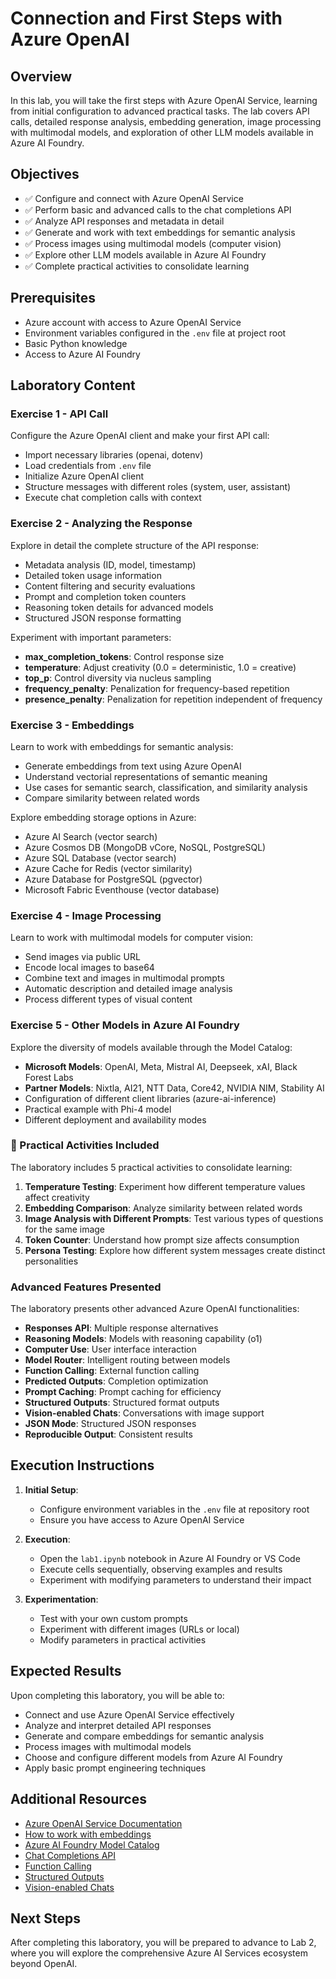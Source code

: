 # Connection and First Steps with Azure OpenAI

## Overview

In this lab, you will take the first steps with Azure OpenAI Service, learning from initial configuration to advanced practical tasks. The lab covers API calls, detailed response analysis, embedding generation, image processing with multimodal models, and exploration of other LLM models available in Azure AI Foundry.

## Objectives

- ✅ Configure and connect with Azure OpenAI Service
- ✅ Perform basic and advanced calls to the chat completions API
- ✅ Analyze API responses and metadata in detail
- ✅ Generate and work with text embeddings for semantic analysis
- ✅ Process images using multimodal models (computer vision)
- ✅ Explore other LLM models available in Azure AI Foundry
- ✅ Complete practical activities to consolidate learning

## Prerequisites

- Azure account with access to Azure OpenAI Service
- Environment variables configured in the `.env` file at project root
- Basic Python knowledge
- Access to Azure AI Foundry

## Laboratory Content

### Exercise 1 - API Call

Configure the Azure OpenAI client and make your first API call:
- Import necessary libraries (openai, dotenv)
- Load credentials from `.env` file
- Initialize Azure OpenAI client
- Structure messages with different roles (system, user, assistant)
- Execute chat completion calls with context

### Exercise 2 - Analyzing the Response

Explore in detail the complete structure of the API response:
- Metadata analysis (ID, model, timestamp)
- Detailed token usage information
- Content filtering and security evaluations
- Prompt and completion token counters
- Reasoning token details for advanced models
- Structured JSON response formatting

Experiment with important parameters:
- **max_completion_tokens**: Control response size
- **temperature**: Adjust creativity (0.0 = deterministic, 1.0 = creative)
- **top_p**: Control diversity via nucleus sampling
- **frequency_penalty**: Penalization for frequency-based repetition
- **presence_penalty**: Penalization for repetition independent of frequency

### Exercise 3 - Embeddings

Learn to work with embeddings for semantic analysis:
- Generate embeddings from text using Azure OpenAI
- Understand vectorial representations of semantic meaning
- Use cases for semantic search, classification, and similarity analysis
- Compare similarity between related words

Explore embedding storage options in Azure:
- Azure AI Search (vector search)
- Azure Cosmos DB (MongoDB vCore, NoSQL, PostgreSQL)
- Azure SQL Database (vector search)
- Azure Cache for Redis (vector similarity)
- Azure Database for PostgreSQL (pgvector)
- Microsoft Fabric Eventhouse (vector database)
### Exercise 4 - Image Processing

Learn to work with multimodal models for computer vision:
- Send images via public URL
- Encode local images to base64
- Combine text and images in multimodal prompts
- Automatic description and detailed image analysis
- Process different types of visual content

### Exercise 5 - Other Models in Azure AI Foundry

Explore the diversity of models available through the Model Catalog:
- **Microsoft Models**: OpenAI, Meta, Mistral AI, Deepseek, xAI, Black Forest Labs
- **Partner Models**: Nixtla, AI21, NTT Data, Core42, NVIDIA NIM, Stability AI
- Configuration of different client libraries (azure-ai-inference)
- Practical example with Phi-4 model
- Different deployment and availability modes

### 🎯 Practical Activities Included

The laboratory includes 5 practical activities to consolidate learning:

1. **Temperature Testing**: Experiment how different temperature values affect creativity
2. **Embedding Comparison**: Analyze similarity between related words
3. **Image Analysis with Different Prompts**: Test various types of questions for the same image
4. **Token Counter**: Understand how prompt size affects consumption
5. **Persona Testing**: Explore how different system messages create distinct personalities

### Advanced Features Presented

The laboratory presents other advanced Azure OpenAI functionalities:
- **Responses API**: Multiple response alternatives
- **Reasoning Models**: Models with reasoning capability (o1)
- **Computer Use**: User interface interaction
- **Model Router**: Intelligent routing between models
- **Function Calling**: External function calling
- **Predicted Outputs**: Completion optimization
- **Prompt Caching**: Prompt caching for efficiency
- **Structured Outputs**: Structured format outputs
- **Vision-enabled Chats**: Conversations with image support
- **JSON Mode**: Structured JSON responses
- **Reproducible Output**: Consistent results

## Execution Instructions

1. **Initial Setup**:
   - Configure environment variables in the `.env` file at repository root
   - Ensure you have access to Azure OpenAI Service

2. **Execution**:
   - Open the `lab1.ipynb` notebook in Azure AI Foundry or VS Code
   - Execute cells sequentially, observing examples and results
   - Experiment with modifying parameters to understand their impact

3. **Experimentation**:
   - Test with your own custom prompts
   - Experiment with different images (URLs or local)
   - Modify parameters in practical activities

## Expected Results

Upon completing this laboratory, you will be able to:
- Connect and use Azure OpenAI Service effectively
- Analyze and interpret detailed API responses
- Generate and compare embeddings for semantic analysis
- Process images with multimodal models
- Choose and configure different models from Azure AI Foundry
- Apply basic prompt engineering techniques

## Additional Resources

- [Azure OpenAI Service Documentation](https://learn.microsoft.com/azure/ai-services/openai/)
- [How to work with embeddings](https://learn.microsoft.com/azure/ai-services/openai/how-to/embeddings)
- [Azure AI Foundry Model Catalog](https://learn.microsoft.com/azure/ai-foundry/concepts/foundry-models-overview)
- [Chat Completions API](https://learn.microsoft.com/azure/ai-services/openai/how-to/chatgpt)
- [Function Calling](https://learn.microsoft.com/azure/ai-services/openai/how-to/function-calling)
- [Structured Outputs](https://learn.microsoft.com/azure/ai-services/openai/how-to/structured-outputs)
- [Vision-enabled Chats](https://learn.microsoft.com/azure/ai-services/openai/how-to/gpt-with-vision)

## Next Steps

After completing this laboratory, you will be prepared to advance to Lab 2, where you will explore the comprehensive Azure AI Services ecosystem beyond OpenAI.
